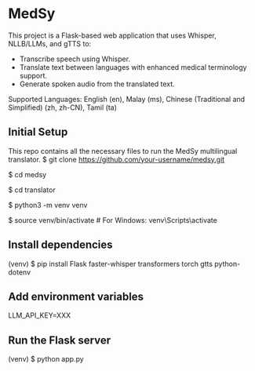 # MedSy
This project is a Flask-based web application that uses Whisper, NLLB/LLMs, and gTTS to:
- Transcribe speech using Whisper.
- Translate text between languages with enhanced medical terminology support.
- Generate spoken audio from the translated text.

Supported Languages:
English (en), Malay (ms), Chinese (Traditional and Simplified) (zh, zh-CN), Tamil (ta)

## Initial Setup
This repo contains all the necessary files to run the MedSy multilingual translator.
$ git clone https://github.com/your-username/medsy.git

$ cd medsy

$ cd translator

$ python3 -m venv venv

$ source venv/bin/activate # For Windows: venv\Scripts\activate

## Install dependencies
(venv) $ pip install Flask faster-whisper transformers torch gtts python-dotenv

## Add environment variables
LLM_API_KEY=XXX

## Run the Flask server
(venv) $ python app.py

